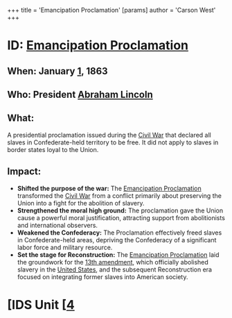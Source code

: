 +++
 title = 'Emancipation Proclamation'
[params]
	author = 'Carson West'
+++
# ID: [Emancipation Proclamation](./../emancipation-proclamation/) 
## When: January [1](./../1/), 1863

## Who: President [Abraham Lincoln](./../abraham-lincoln/) 
## What: 
A presidential proclamation issued during the [Civil War](./../civil-war/) that declared all slaves in Confederate-held territory to be free. It did not apply to slaves in border states loyal to the Union.

## Impact: 
* **Shifted the purpose of the war:**  The [Emancipation Proclamation](./../emancipation-proclamation/) transformed the [Civil War](./../civil-war/) from a conflict primarily about preserving the Union into a fight for the abolition of slavery. 
* **Strengthened the moral high ground:** The proclamation gave the Union cause a powerful moral justification, attracting support from abolitionists and international observers. 
* **Weakened the Confederacy:** The Proclamation effectively freed slaves in Confederate-held areas, depriving the Confederacy of a significant labor force and military resource.
* **Set the stage for Reconstruction:** The [Emancipation Proclamation](./../emancipation-proclamation/) laid the groundwork for the [13th amendment](./../13th-amendment/), which officially abolished slavery in the [United States](./../united-states/), and the subsequent Reconstruction era focused on integrating former slaves into American society. 

# [IDS Unit [[4](./../ids-unit-[[4/)